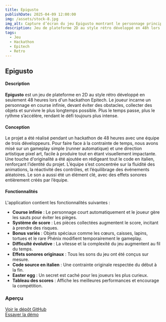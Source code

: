 ```yaml
---
title: Epigusto
publishDate: 2025-04-09 12:00:00
img: /assets/stock-8.jpg
img_alt: Capture d’écran du jeu Epigusto montrant le personnage principal en pleine course
description: Jeu de plateforme 2D au style rétro développé en 48h lors d’un hackathon Epitech.
tags:
  - Jeu
  - Hackathon
  - Epitech
  - Retro
---
```


## Epigusto

#### Description

**Epigusto** est un jeu de plateforme en 2D au style rétro développé en seulement 48 heures lors d'un hackathon Epitech. Le joueur incarne un personnage en course infinie, devant éviter des obstacles, collecter des objets et survivre le plus longtemps possible. Plus le temps passe, plus le rythme s’accélère, rendant le défi toujours plus intense.

#### Conception

Le projet a été réalisé pendant un hackathon de 48 heures avec une équipe de trois développeurs. Pour faire face à la contrainte de temps, nous avons misé sur un gameplay simple (runner automatique) et une direction artistique pixel art, facile à produire tout en étant visuellement impactante.  
Une touche d'originalité a été ajoutée en rédigeant tout le code en italien, renforçant l’identité du projet. L’équipe s’est concentrée sur la fluidité des animations, la réactivité des contrôles, et l’équilibrage des événements aléatoires. Le son a aussi été un élément clé, avec des effets sonores entièrement créés par l’équipe.

#### Fonctionnalités

L'application contient les fonctionnalités suivantes :

- **Course infinie** : Le personnage court automatiquement et le joueur gère les sauts pour éviter les pièges.  
- **Système de score** : Les pièces collectées augmentent le score, incitant à prendre des risques.  
- **Bonus variés** : Objets spéciaux comme les cœurs, caisses, lapins, tortues et le rare Phénix modifient temporairement le gameplay.  
- **Difficulté évolutive** : La vitesse et la complexité du jeu augmentent au fil du temps.  
- **Effets sonores originaux** : Tous les sons du jeu ont été conçus sur mesure.  
- **Code source en italien** : Une contrainte originale respectée du début à la fin.  
- **Easter egg** : Un secret est caché pour les joueurs les plus curieux.  
- **Tableau des scores** : Affiche les meilleures performances et encourage la compétition.

### Aperçu

[Voir le dépôt GitHub](https://github.com/TPilate/Epigusto)  
[Essayer la démo](https://epigusto.augustin-verissimo.fr/)
